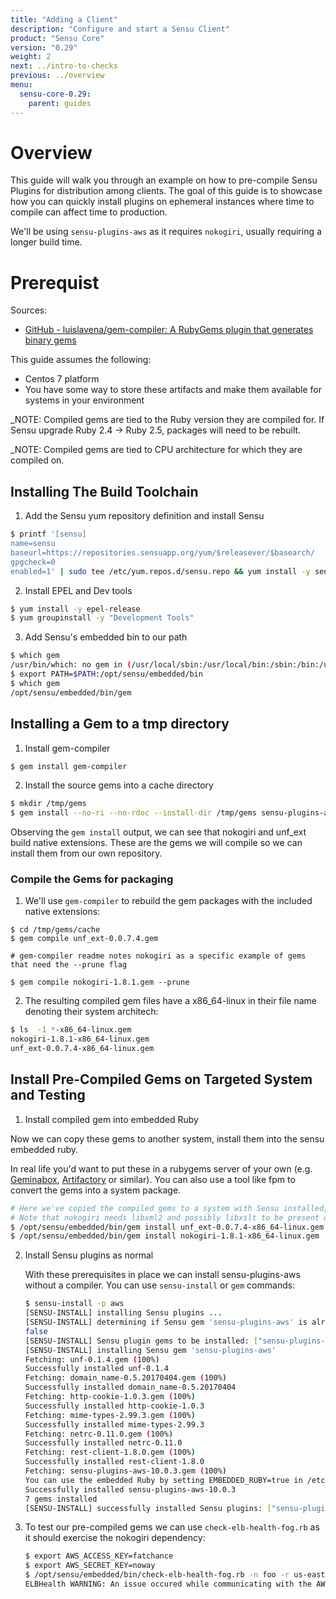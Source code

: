 ```yaml
---
title: "Adding a Client"
description: "Configure and start a Sensu Client"
product: "Sensu Core"
version: "0.29"
weight: 2
next: ../intro-to-checks
previous: ../overview
menu:
  sensu-core-0.29:
    parent: guides
---
```


# Overview

This guide will walk you through an example on how to pre-compile Sensu Plugins for distribution among clients.
The goal of this guide is to showcase how you can quickly install plugins on ephemeral instances where time to compile can affect time to production.

We'll be using `sensu-plugins-aws` as it requires `nokogiri`,  usually requiring a longer build time.

# Prerequist

Sources:
* [GitHub - luislavena/gem-compiler: A RubyGems plugin that generates binary gems](https://github.com/luislavena/gem-compiler)

This guide assumes the following:

* Centos 7 platform
* You have some way to store these artifacts and make them available for systems in your environment

_NOTE: Compiled gems are tied to the Ruby version they are compiled for. If Sensu upgrade Ruby 2.4 -> Ruby 2.5, packages will need to be rebuilt. 

_NOTE: Compiled gems are tied to CPU architecture for which they are compiled on.

## Installing The Build Toolchain

1. Add the Sensu yum repository definition and install Sensu

```bash
$ printf '[sensu]
name=sensu
baseurl=https://repositories.sensuapp.org/yum/$releasever/$basearch/
gpgcheck=0
enabled=1' | sudo tee /etc/yum.repos.d/sensu.repo && yum install -y sensu
```
2. Install EPEL and Dev tools

```bash
$ yum install -y epel-release
$ yum groupinstall -y "Development Tools"
```
3. Add Sensu's embedded bin to our path

 ```bash
 $ which gem
 /usr/bin/which: no gem in (/usr/local/sbin:/usr/local/bin:/sbin:/bin:/usr/sbin:/usr/bin:/root/bin)
 $ export PATH=$PATH:/opt/sensu/embedded/bin
 $ which gem
 /opt/sensu/embedded/bin/gem
 ```

## Installing a Gem to a tmp directory

1. Install gem-compiler

```bash
$ gem install gem-compiler
```

2. Install the source gems into a cache directory

```bash
$ mkdir /tmp/gems
$ gem install --no-ri --no-rdoc --install-dir /tmp/gems sensu-plugins-aws
```

Observing the `gem install` output, we can see that nokogiri and unf_ext build native extensions.
These are the gems we will compile so we can install them from our own repository.

### Compile the Gems for packaging

1. We'll use `gem-compiler` to rebuild the gem packages with the included native extensions:

```
$ cd /tmp/gems/cache
$ gem compile unf_ext-0.0.7.4.gem

# gem-compiler readme notes nokogiri as a specific example of gems that need the --prune flag

$ gem compile nokogiri-1.8.1.gem --prune
```

2. The resulting compiled gem files have a x86_64-linux in their file name denoting their system architech:

```bash
$ ls  -1 *-x86_64-linux.gem
nokogiri-1.8.1-x86_64-linux.gem
unf_ext-0.0.7.4-x86_64-linux.gem
```

## Install Pre-Compiled Gems on Targeted System and Testing

1. Install compiled gem into embedded Ruby

Now we can copy these gems to another system, install them into the sensu embedded ruby. 

In real life you'd want to put these in a rubygems server of your own (e.g. [Geminabox](https://github.com/geminabox/geminabox), [Artifactory](https://jfrog.com/artifactory/) or similar). You can also use a tool like fpm to convert the gems into a system package.

```bash
# Here we've copied the compiled gems to a system with Sensu installed, but no gcc or other compile toolchain
# Note that nokogiri needs libxml2 and possibly libxslt to be present on your system
$ /opt/sensu/embedded/bin/gem install unf_ext-0.0.7.4-x86_64-linux.gem
$ /opt/sensu/embedded/bin/gem install nokogiri-1.8.1-x86_64-linux.gem
```

2. Install Sensu plugins as normal

    With these prerequisites in place we can install sensu-plugins-aws without a compiler. You can use `sensu-install` or `gem` commands:

    ```bash
    $ sensu-install -p aws
    [SENSU-INSTALL] installing Sensu plugins ...
    [SENSU-INSTALL] determining if Sensu gem 'sensu-plugins-aws' is already installed ...
    false
    [SENSU-INSTALL] Sensu plugin gems to be installed: ["sensu-plugins-aws"]
    [SENSU-INSTALL] installing Sensu gem 'sensu-plugins-aws'
    Fetching: unf-0.1.4.gem (100%)
    Successfully installed unf-0.1.4
    Fetching: domain_name-0.5.20170404.gem (100%)
    Successfully installed domain_name-0.5.20170404
    Fetching: http-cookie-1.0.3.gem (100%)
    Successfully installed http-cookie-1.0.3
    Fetching: mime-types-2.99.3.gem (100%)
    Successfully installed mime-types-2.99.3
    Fetching: netrc-0.11.0.gem (100%)
    Successfully installed netrc-0.11.0
    Fetching: rest-client-1.8.0.gem (100%)
    Successfully installed rest-client-1.8.0
    Fetching: sensu-plugins-aws-10.0.3.gem (100%)
    You can use the embedded Ruby by setting EMBEDDED_RUBY=true in /etc/default/sensu
    Successfully installed sensu-plugins-aws-10.0.3
    7 gems installed
    [SENSU-INSTALL] successfully installed Sensu plugins: ["sensu-plugins-aws"]  
    ```

3. To test our pre-compiled gems we can use `check-elb-health-fog.rb` as it should exercise the nokogiri dependency:

    ```bash
    $ export AWS_ACCESS_KEY=fatchance
    $ export AWS_SECRET_KEY=noway
    $ /opt/sensu/embedded/bin/check-elb-health-fog.rb -n foo -r us-east-1                                        
    ELBHealth WARNING: An issue occured while communicating with the AWS EC2 API: There is no ACTIVE Load Balancer named 'foo' 
    ```
